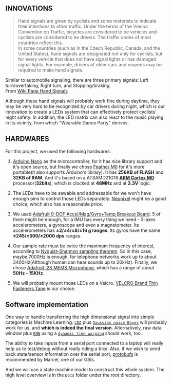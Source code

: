 ## INNOVATIONS
> Hand signals are given by cyclists and some motorists to indicate their intentions to other traffic. Under the terms of the Vienna Convention on Traffic, bicycles are considered to be vehicles and cyclists are considered to be drivers. The traffic codes of most countries reflect this.<br>
In some countries (such as in the Czech Republic, Canada, and the United States), hand signals are designated not only for cyclists, but for every vehicle that does not have signal lights or has damaged signal lights. For example, drivers of older cars and mopeds may be required to make hand signals.

Similar to automobile signaling, there are three primary signals: Left turn/overtaking, Right turn, and Stopping/braking.<br>
From [Wiki Page Hand Signals](https://en.wikipedia.org/wiki/Hand_signals)

Although these hand signals will probably work fine during daytime, they may be very hard to be recognized by car drivers during night, which is our innovation to create a LEDs system that can effectively protect cyclists' night safety. In addition, the LED matrix can also react to the music playing in its vicinity, from which "Wearable Dance Party" derives.

## HARDWARES

For this project, we used the following hardwares:

1. [Arduino Nano](https://store.arduino.cc/usa/arduino-nano) as the microcontroller, for it has nice library support and it's open source, but finally we chose [Feather M0](https://learn.adafruit.com/adafruit-feather-m0-basic-proto) for it's more portable(it also supports Arduino's library). It has **256KB of FLASH** and **32KB of RAM**. And it's based on a ATSAMD21G18 **[ARM Cortex M0](https://developer.arm.com/products/processors/cortex-m/cortex-m0)** processor(**32bits**), which is clocked at **48MHz** and at **3.3V** logic.

2. The LEDs have to be sewable and addressable for we won't have enough pins to control those LEDs separately. [Neopixel](https://www.adafruit.com/product/1460) might be a good choice, which also has a reasonable price.

3. We used [Adafruit 9-DOF Accel/Mag/Gyro+Temp Breakout Board](https://www.adafruit.com/product/3387). 5 of them might be enough, for a IMU has every thing we need - 3-axes accelerometers, a gyroscope and even a magnetometer. Its accelerometers has **±2/±4/±8/±16 g ranges**. Its gyros have the same **±245/±500/±2000 dps** ranges.

4. Our sample rate must be twice the maximum frequency of interest, according to [Nyquist–Shannon sampling theorem](https://en.wikipedia.org/wiki/Nyquist%E2%80%93Shannon_sampling_theorem). So in this case, maybe 7000Hz is enough, for telephone networks work up to about 3400Hz(Although human can hear sounds up to 20kHz). Finally, we chose [Adafruit I2S MEMS Microphone](https://www.adafruit.com/product/3421), which has a range of about **50Hz - 15KHz**.

5. We will probably mount those LEDs on a Velcro. [VELCRO Brand Thin Fasteners Tape](https://www.amazon.com/VELCRO-Brand-Thin-Fasteners-Tape/dp/B0013AIAQ2/ref=pd_sim_229_13?_encoding=UTF8&psc=1&refRID=JYEME8QBZMPKE4HW1DJZ) is our choice.

## Software implementation

One way to handle transferring the high dimensional signal into simple categories is Machine Learning. [`LDA`](https://en.wikipedia.org/wiki/Linear_discriminant_analysis) plus [`Gaussian naive Bayes`](https://en.wikipedia.org/wiki/Naive_Bayes_classifier) will probably work for us, and **which is indeed the final version**. Alternatively, raw data window plus [`KNN`](https://en.wikipedia.org/wiki/K-nearest_neighbors_algorithm) using a [`dynamic time warping`](https://en.wikipedia.org/wiki/Dynamic_time_warping) should work, too.

The ability to take inputs from a serial port connected to a laptop will really help us to test/debug without really riding a bike. Also, if we wish to send back state/sensor information over the serial port, [protobufs](koti.kapsi.fi/jpa/nanopb/) is recommended by Marcel, one of our GSIs.

And we will use a state machine model to construct this whole system. The high level overview is in the `Docs` folder under the root directory.
